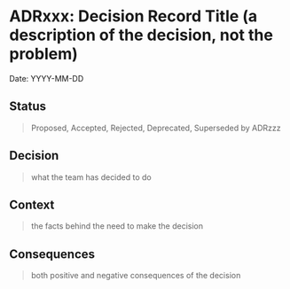 # ADRxxx: Decision Record Title (a description of the decision, not the problem)

Date: YYYY-MM-DD

## Status

> Proposed, Accepted, Rejected, Deprecated, Superseded by ADRzzz

## Decision

> what the team has decided to do

## Context

> the facts behind the need to make the decision

## Consequences

> both positive and negative consequences of the decision
